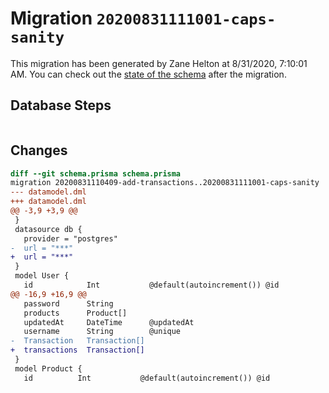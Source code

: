 # Migration `20200831111001-caps-sanity`

This migration has been generated by Zane Helton at 8/31/2020, 7:10:01 AM.
You can check out the [state of the schema](./schema.prisma) after the migration.

## Database Steps

```sql

```

## Changes

```diff
diff --git schema.prisma schema.prisma
migration 20200831110409-add-transactions..20200831111001-caps-sanity
--- datamodel.dml
+++ datamodel.dml
@@ -3,9 +3,9 @@
 }
 datasource db {
   provider = "postgres"
-  url = "***"
+  url = "***"
 }
 model User {
   id            Int           @default(autoincrement()) @id
@@ -16,9 +16,9 @@
   password      String
   products      Product[]
   updatedAt     DateTime      @updatedAt
   username      String        @unique
-  Transaction   Transaction[]
+  transactions  Transaction[]
 }
 model Product {
   id          Int           @default(autoincrement()) @id
```


